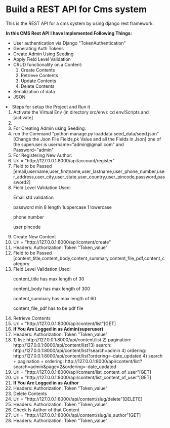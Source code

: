 <h1>Build a REST API for Cms system</h1>

<p>This is the REST API for a cms system by using django rest framework.</p>

<p><strong>In this CMS Rest API I have Implemented Following Things: </strong></p>
<ul>
<li>User authentication via Django "TokenAuthentication"</li>
<li>Generating Auth Tokens</li>
<li>Create Admin Using Seeding</li>
<li>Apply Field Level Validation</li>
<li>
CRUD functionality on a Content:<br>
<ol>
<li>Create Contents</li>
<li>Retrieve Contents</li>
<li>Update Contents</li>
<li>Delete Contents</li>
</ol>
</li>
<li>Serialization of data</li>
<li>JSON</li>
</ul>
<li>
Steps for setup the Project and Run it <br>
<ol>
<li>Activate the Virtual Env (in directory src/env): cd env/Scripts and [activate]<li>

<li>For Creating Admin using Seeding:</li>
<li>run the Command "python manage.py loaddata seed_data/seed.json"[Change the Json File Fields,pk Value and all the Fields in Json] one of the superuser is username="admin@gmail.com" and Password="admin" </li>

<li>For Registering New Author:</li>
<li>Url = "http://127.0.0.1:8000/api/account/register"</li>
<li>Field to be Passed [email,username,user_firstname,user_lastname,user_phone_number,user_address,user_city,user_state,user_country,user_pincode,password,password2]</li>
<li>Field Level Validation Used:</li>
<p>Email std validation</p>
<p>password min 8 length 1uppercase 1 lowercase</p>
<p>phone number</p>
<p>user pincode</p>

<li>Create New Content</li>
<li>Url = "http://127.0.0.1:8000/api/content/create"</li>
<li>Headers: Authorization: Token "Token_value"</li>
<li>Field to be Passed [content_title,content_body,content_summary,content_file_pdf,content_category</li>
<li>Field Level Validation Used:</li>
<p>content_title has max length of 30</p>
<p>content_body has max length of 300</p>
<p>content_summary has max length of 60</p>
<p>content_file_pdf has to be pdf file</p>


<li>Retrieve Contents</li>
<li>Url = "http://127.0.0.1:8000/api/content/list"[GET]</li>
<li><strong>If You Are Logged in as Admin(superuser)</strong></li>
<li>Headers: Authorization: Token "Token_value"</li>
<li>1) list: http://127.0.0.1:8000/api/content/list
2) pagination: http://127.0.0.1:8000/api/content/list?3) search: http://127.0.0.1:8000/api/content/list?search=admin
4) ordering: http://127.0.0.1:8000/api/content/list?ordering=-date_updated
4) search + pagination + ordering: http://127.0.0.1:8000/api/content/list?search=admin&page=2&ordering=-date_updated</li>
<li>Url = "http://127.0.0.1:8000/api/content/list_content_of_user"[GET]</li>

<li>Url = "http://127.0.0.1:8000/api/content/list_content_of_user"[GET]</li>
<li><b>If You Are Logged in as Author</b></li>
<li>Headers: Authorization: Token "Token_value"</li>



<li>Delete Contents</li>
<li>Url = "http://127.0.0.1:8000//api/content/slug/delete"[DELETE]</li>
<li>Headers: Authorization: Token "Token_value"</li>

<li>Check Is Author of that Content</li>
<li>Url = "http://127.0.0.1:8000//api/content/slug/is_author"[GET]</li>
<li>Headers: Authorization: Token "Token_value"</li>


</ol>
</li>

